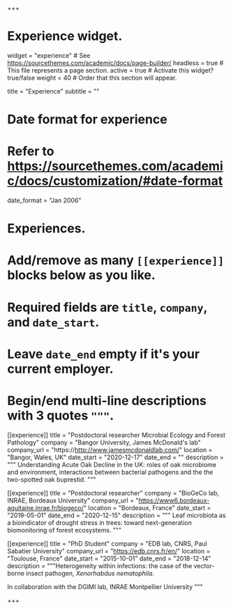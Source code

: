 +++
# Experience widget.
widget = "experience"  # See https://sourcethemes.com/academic/docs/page-builder/
headless = true  # This file represents a page section.
active = true  # Activate this widget? true/false
weight = 40  # Order that this section will appear.

title = "Experience"
subtitle = ""

# Date format for experience
#   Refer to https://sourcethemes.com/academic/docs/customization/#date-format
date_format = "Jan 2006"

# Experiences.
#   Add/remove as many `[[experience]]` blocks below as you like.
#   Required fields are `title`, `company`, and `date_start`.
#   Leave `date_end` empty if it's your current employer.
#   Begin/end multi-line descriptions with 3 quotes `"""`.
[[experience]]
  title = "Postdoctoral researcher Microbial Ecology and Forest Pathology"
  company = "Bangor University, James McDonald's lab"
  company_url = "https://http://www.jamesmcdonaldlab.com/"
  location = "Bangor, Wales, UK"
  date_start = "2020-12-17"
  date_end = ""
  description = """
  Understanding Acute Oak Decline in the UK: roles of oak microbiome and environment, interactions between bacterial pathogens and the the two-spotted oak buprestid.
  """
  
[[experience]]
  title = "Postdoctoral researcher"
  company = "BioGeCo lab, INRAE, Bordeaux University"
  company_url = "https://www6.bordeaux-aquitaine.inrae.fr/biogeco/"
  location = "Bordeaux, France"
  date_start = "2019-05-01"
  date_end = "2020-12-15"
  description = """
  Leaf microbiota as a bioindicator of drought stress in trees: toward next-generation biomonitoring of forest ecosystems.
  """

[[experience]]
  title = "PhD Student"
  company = "EDB lab, CNRS, Paul Sabatier University"
  company_url = "https://edb.cnrs.fr/en/"
  location = "Toulouse, France"
  date_start = "2015-10-01"
  date_end = "2018-12-14"
  description = """Heterogeneity within infections: the case of the vector-borne insect pathogen, *Xenorhabdus nematophila*. 
  
  In collaboration with the DGIMI lab, INRAE Montpellier University 
  """

+++
